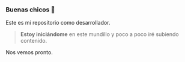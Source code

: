 ### Buenas chicos 👋

Este es mi repositorio como desarrollador.

> **Estoy iniciándome** en este mundillo y poco a poco iré subiendo contenido.

Nos vemos pronto.
<!--
**Xipirinet/xipirinet** is a ✨ _special_ ✨ repository because its `README.md` (this file) appears on your GitHub profile.

Here are some ideas to get you started:

- 🔭 I’m currently working on ...
- 🌱 I’m currently learning ...
- 👯 I’m looking to collaborate on ...
- 🤔 I’m looking for help with ...
- 💬 Ask me about ...
- 📫 How to reach me: ...
- 😄 Pronouns: ...
- ⚡ Fun fact: ...
-->
